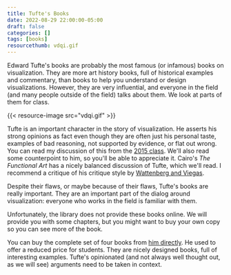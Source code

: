 ```yaml
---
title: Tufte's Books
date: 2022-08-29 22:00:00-05:00
draft: false
categories: []
tags: [books]
resourcethumb: vdqi.gif
---
```


Edward Tufte's books are probably the most famous (or infamous) books on visualization. They are more art history books, full of historical examples and commentary, than books to help you understand or design visualizations. However, they are very influential, and everyone in the field (and many people outside of the field) talks about them. We look at parts of them for class.

<!--more-->

{{< resource-image src="vdqi.gif" >}}

Tufte is an important character in the story of visualization. He asserts his strong opinions as fact even though they are often just his personal taste, examples of bad reasoning, not supported by evidence, or flat out wrong. You can read my discussion of this from the [2015 class](https://graphics.cs.wisc.edu/WP/vis15/2014/12/24/not-the-textbook-tuftes-books/). We'll also read some counterpoint to him, so you'll be able to appreciate it. Cairo's *The Functional Art* has a nicely balanced discussion of Tufte, which we'll read. I recommend a critique of his critique style by [Wattenberg and Viegas](https://medium.com/@hint_fm/design-and-redesign-4ab77206cf9). 

Despite their flaws, or maybe because of their flaws, Tufte's books are really important. They are an important part of the dialog around visualization: everyone who works in the field is familiar with them.

Unfortunately, the library does not provide these books online. We will provide you with some chapters, but you might want to buy your own copy so you can see more of the book.

You can buy the complete set of four books from [him directly](https://www.edwardtufte.com/tufte/books_be). He used to offer a reduced price for students. They are nicely designed books, full of interesting examples. Tufte's opinionated (and not always well thought out, as we will see) arguments need to be taken in context.
